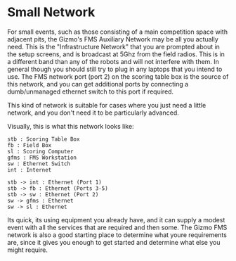 # Small Network

For small events, such as those consisting of a main competition space
with adjacent pits, the Gizmo's FMS Auxiliary Network may be all you
actually need.  This is the "Infrastructure Network" that you are
prompted about in the setup screens, and is broadcast at 5Ghz from the
field radios.  This is in a different band than any of the robots and
will not interfere with them.  In general though you should still try
to plug in any laptops that you intend to use.  The FMS network port
(port 2) on the scoring table box is the source of this network, and
you can get additional ports by connecting a dumb/unmanaged ethernet
switch to this port if required.

This kind of network is suitable for cases where you just need a
little network, and you don't need it to be particularly advanced.

Visually, this is what this network looks like:

```d2
stb : Scoring Table Box
fb : Field Box
sl : Scoring Computer
gfms : FMS Workstation
sw : Ethernet Switch
int : Internet

stb -> int : Ethernet (Port 1)
stb -> fb : Ethernet (Ports 3-5)
stb -> sw : Ethernet (Port 2)
sw -> gfms : Ethernet
sw -> sl : Ethernet
```

Its quick, its using equipment you already have, and it can supply a
modest event with all the services that are required and then some.
The Gizmo FMS network is also a good starting place to determine what
youre requirements are, since it gives you enough to get started and
determine what else you might require.
